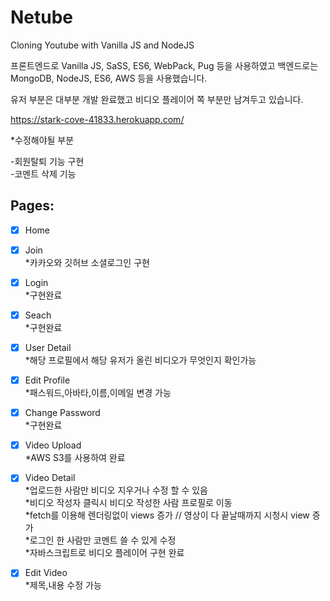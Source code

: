 # Netube

Cloning Youtube with Vanilla JS and NodeJS

프론트엔드로 Vanilla JS, SaSS, ES6, WebPack, Pug 등을 사용하였고 백엔드로는 MongoDB, NodeJS, ES6, AWS 등을 사용했습니다.

유저 부분은 대부분 개발 완료했고 비디오 플레이어 쪽 부분만 남겨두고 있습니다.

https://stark-cove-41833.herokuapp.com/

*수정해야될 부분

-회원탈퇴 기능 구현    
-코멘트 삭제 기능


## Pages:
- [x] Home  
- [x] Join  
	*카카오와 깃허브 소셜로그인 구현
- [X] Login  
	*구현완료
- [X] Seach  
	*구현완료
- [X] User Detail  
	*해당 프로필에서 해당 유저가 올린 비디오가 무엇인지 확인가능
- [X] Edit Profile  
	*패스워드,아바타,이름,이메일 변경 가능
- [X] Change Password  
	*구현완료
- [X] Video Upload  
	*AWS S3를 사용하여 완료
- [X] Video Detail  
	*업로드한 사람만 비디오 지우거나 수정 할 수 있음  
	*비디오 작성자 클릭시 비디오 작성한 사람 프로필로 이동  
	*fetch를 이용해 렌더링없이 views 증가 // 영상이 다 끝날때까지 시청시 view 증가  
	*로그인 한 사람만 코멘트 쓸 수 있게 수정  
	*자바스크립트로 비디오 플레이어 구현 완료  
- [X] Edit Video  
	*제목,내용 수정 가능


